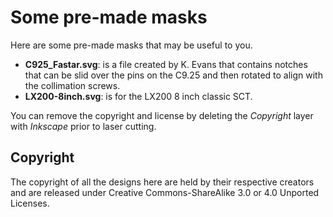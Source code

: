 # Some pre-made masks

Here are some pre-made masks that may be useful to you.

* **C925_Fastar.svg**: is a file created by K. Evans that contains
notches that can be slid over the pins on the C9.25 and then rotated to
align with the collimation screws.
* **LX200-8inch.svg**: is for the LX200 8 inch classic SCT.

You can remove the copyright and license by deleting the _Copyright_
layer with _Inkscape_ prior to laser cutting.

## Copyright

The copyright of all the designs here are held by their respective
creators and are released under Creative Commons-ShareAlike 3.0 or 4.0
Unported Licenses.



